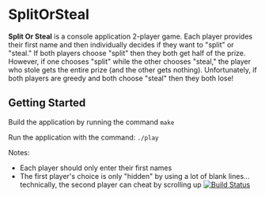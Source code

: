 # SplitOrSteal

**Split Or Steal** is a console application 2-player game. Each player provides their first name and then individually decides if they want to "split" or "steal." If both players choose "split" then they both get half of the prize. However, if one chooses "split" while the other chooses "steal," the player who stole gets the entire prize (and the other gets nothing). Unfortunately, if both players are greedy and both choose "steal" then they both lose!

## Getting Started

Build the application by running the command `make`

Run the application with the command: `./play`

Notes:

* Each player should only enter their first names
* The first player's choice is only "hidden" by using a lot of blank lines... technically, the second player can cheat by scrolling up
[![Build Status](https://travis-ci.org/rlamug/SplitOrSteal.svg?branch=master)](https://travis-ci.org/rlamug/SplitOrSteal)
